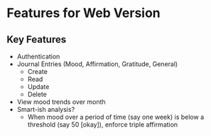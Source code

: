# Features for Web Version

## Key Features

- Authentication
- Journal Entries (Mood, Affirmation, Gratitude, General)
  - Create
  - Read
  - Update
  - Delete
- View mood trends over month
- Smart-ish analysis?
  - When mood over a period of time (say one week) is below a threshold (say 50 [okay]), enforce triple affirmation

